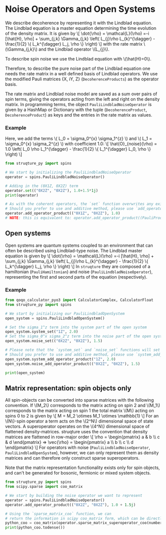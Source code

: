 # Noise Operators and Open Systems

We describe decoherence by representing it with the Lindblad equation.
The Lindblad equation is a master equation determining the time evolution of the density matrix.
It is given by
\\[
    \dot{\rho} = \mathcal{L}(\rho) =-i \[\hat{H}, \rho\] + \sum_{j,k} \Gamma_{j,k} \left( L_{j}\rho L_{k}^{\dagger} - \frac{1}{2} \\{ L_k^{\dagger} L_j, \rho \\} \right)
\\]
with the rate matrix \\(\Gamma_{j,k}\\) and the Lindblad operator \\(L_{j}\\).

To describe spin noise we use the Lindblad equation with \\(\hat{H}=0\\).

Therefore, to describe the pure noise part of the Lindblad equation one needs the rate matrix in a well defined basis of Lindblad operators.
We use the modified Pauli matrices {X, iY, Z} (`DecoherenceProducts`) as the operator basis.

The rate matrix and Lindblad noise model are saved as a sum over pairs of spin terms, giving the operators acting from the left and right on the density matrix.
In programming terms, the object `PauliLindbladNoiseOperator` is given by a HashMap or Dictionary with the tuple (`DecoherenceProduct`, `DecoherenceProduct`) as keys and the entries in the rate matrix as values.

### Example

Here, we add the terms \\( L_0 = \sigma_0^{x} \sigma_1^{z} \\) and \\( L_1 = \sigma_0^{x} \sigma_2^{z} \\) with coefficient 1.0: 
\\[ \hat{O}_{noise}(\rho) = 1.0 \left( L_0 \rho L_1^{\dagger} - \frac{1}{2} \\{ L_1^{\dagger} L_0, \rho \\} \right) \\]

```python
from struqture_py import spins

# We start by initializing the PauliLindbladNoiseOperator
operator = spins.PauliLindbladNoiseOperator()

# Adding in the (0X1Z, 0X2Z) term
operator.set(("0X2Z", "0X2Z"), 1.0+1.5*1j)
print(operator)

# As with the coherent operators, the `set` function overwrites any existing value for the given key (here, a tuple of strings or DecoherenceProducts).
# Should you prefer to use and additive method, please use `add_operator_product`:
operator.add_operator_product(("0X1Z", "0X2Z"), 1.0)
# NOTE: this is equivalent to: operator.add_operator_product((PauliProduct().x(0).z(1), PauliProduct().x(0).z(2)), 1.0)

```

## Open systems

Open systems are quantum systems coupled to an environment that can often be described using Lindblad-type noise.
The Lindblad master equation is given by
\\[
    \dot{\rho} = \mathcal{L}(\rho) =-i \[\hat{H}, \rho\] + \sum_{j,k} \Gamma_{j,k} \left( L_{j}\rho L_{k}^{\dagger} - \frac{1}{2} \\{ L_k^{\dagger} L_j, \rho \\} \right)
\\]
In `struqture` they are composed of a hamiltonian (`PauliHamiltonian`) and noise (`PauliLindbladNoiseOperator`), representing the first and second parts of the equation (respectively).

### Example

```python
from qoqo_calculator_pyo3 import CalculatorComplex, CalculatorFloat
from struqture_py import spins

# We start by initializing our PauliLindbladOpenSystem
open_system = spins.PauliLindbladOpenSystem()

# Set the sigma_1^z term into the system part of the open system
open_system.system_set("1Z", 2.0)
# Set the sigma_0^x sigma_2^z term into the noise part of the open system
open_system.noise_set(("0X2Z", "0X2Z"), 1.5)

# Please note that the `system_set` and `noise_set` functions will set the values given, overwriting any previous value.
# Should you prefer to use and additive method, please use `system_add_operator_product` and `noise_add_operator_product`:
open_system.system_add_operator_product("1Z", 2.0)
open_system.noise_add_operator_product(("0X2Z", "0X2Z"), 1.5)

print(open_system)
```

## Matrix representation: spin objects only

All spin-objects can be converted into sparse matrices with the following convention.
If \\(M_2\\) corresponds to the matrix acting on spin 2 and \\(M_1\\) corresponds to the matrix acting on spin 1 the total matrix \\(M\\) acting on spins 0 to 2 is given by
\\[
    M = M_2 \otimes M_1 \otimes \mathbb{1}
\\]
For an \\(N\\)-spin operator a term acts on the \\(2^N\\) dimensional space of state vectors.
A superoperator operates on the \\(4^N\\) dimensional space of flattened density-matrices.
struqture uses the convention that density matrices are flattened in row-major order
\\[
    \rho = \begin{pmatrix} a & b \\\\ c & d \end{pmatrix} => \vec{\rho} = \begin{pmatrix} a \\\\ b \\\\ c \\\\ d \end{pmatrix}
\\]
For operators with noise (`PauliLindbladNoiseOperator`, `PauliLindbladOpenSystem`), however, we can only represent them as density matrices and can therefore only construct sparse superoperators.

Note that the matrix representation functionality exists only for spin objects, and can't be generated for bosonic, fermionic or mixed system objects.

```python
from struqture_py import spins
from scipy.sparse import coo_matrix

# We start by building the noise operator we want to represent
operator = spins.PauliLindbladNoiseOperator()
operator.add_operator_product(("0X2Z", "0X2Z"), 1.0 + 1.5j)

# Using the `sparse_matrix_coo` function, we can
# return the information in scipy coo_matrix form, which can be directly fed in:
python_coo = coo_matrix(operator.sparse_matrix_superoperator_coo(number_spins=3))
print(python_coo.todense())
```
